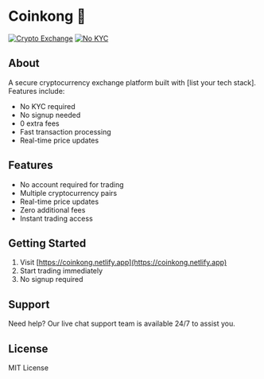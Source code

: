 # Coinkong 🚀

[![Crypto Exchange](https://img.shields.io/badge/Crypto-Exchange-Platform-0.0.1-purple?style=flat-square)](https://coinkong.netlify.app)
[![No KYC](https://img.shields.io/badge/KYC-Not%20Required-purple?style=flat-square)](https://coinkong.netlify.app)

## About
A secure cryptocurrency exchange platform built with \[list your tech stack]. Features include:

*   No KYC required
*   No signup needed
*   0 extra fees
*   Fast transaction processing
*   Real-time price updates

## Features

*   No account required for trading
*   Multiple cryptocurrency pairs
*   Real-time price updates
*   Zero additional fees
*   Instant trading access

## Getting Started

1.  Visit \[https://coinkong.netlify.app](https://coinkong.netlify.app)
2.  Start trading immediately
3.  No signup required

## Support

Need help? Our live chat support team is available 24/7 to assist you.

## License

MIT License
